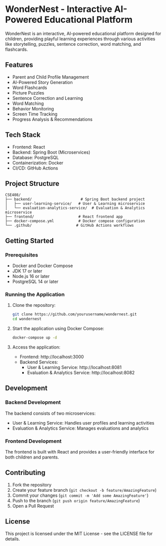 # WonderNest - Interactive AI-Powered Educational Platform

WonderNest is an interactive, AI-powered educational platform designed for children, providing playful learning experiences through various activities like storytelling, puzzles, sentence correction, word matching, and flashcards.

## Features

- Parent and Child Profile Management 
- AI-Powered Story Generation
- Word Flashcards
- Picture Puzzles
- Sentence Correction and Learning
- Word Matching
- Behavior Monitoring
- Screen Time Tracking
- Progress Analysis & Recommendations

## Tech Stack

- Frontend: React
- Backend: Spring Boot (Microservices)
- Database: PostgreSQL
- Containerization: Docker
- CI/CD: GitHub Actions

## Project Structure 

```
CSE408/
├── backend/                      # Spring Boot backend project
│   ├── user-learning-service/   # User & Learning microservice
│   └── evaluation-analytics-service/  # Evaluation & Analytics microservice
├── frontend/                    # React frontend app
├── docker-compose.yml           # Docker compose configuration
└── .github/                    # GitHub Actions workflows
```

## Getting Started

### Prerequisites

- Docker and Docker Compose
- JDK 17 or later
- Node.js 16 or later
- PostgreSQL 14 or later

### Running the Application

1. Clone the repository:
   ```bash
   git clone https://github.com/yourusername/wondernest.git
   cd wondernest
   ```

2. Start the application using Docker Compose:
   ```bash
   docker-compose up -d
   ```

3. Access the application:
   - Frontend: http://localhost:3000
   - Backend Services: 
     - User & Learning Service: http://localhost:8081
     - Evaluation & Analytics Service: http://localhost:8082

## Development

### Backend Development

The backend consists of two microservices:
- User & Learning Service: Handles user profiles and learning activities
- Evaluation & Analytics Service: Manages evaluations and analytics

### Frontend Development

The frontend is built with React and provides a user-friendly interface for both children and parents.

## Contributing

1. Fork the repository
2. Create your feature branch (`git checkout -b feature/AmazingFeature`)
3. Commit your changes (`git commit -m 'Add some AmazingFeature'`)
4. Push to the branch (`git push origin feature/AmazingFeature`)
5. Open a Pull Request

## License

This project is licensed under the MIT License - see the LICENSE file for details.
